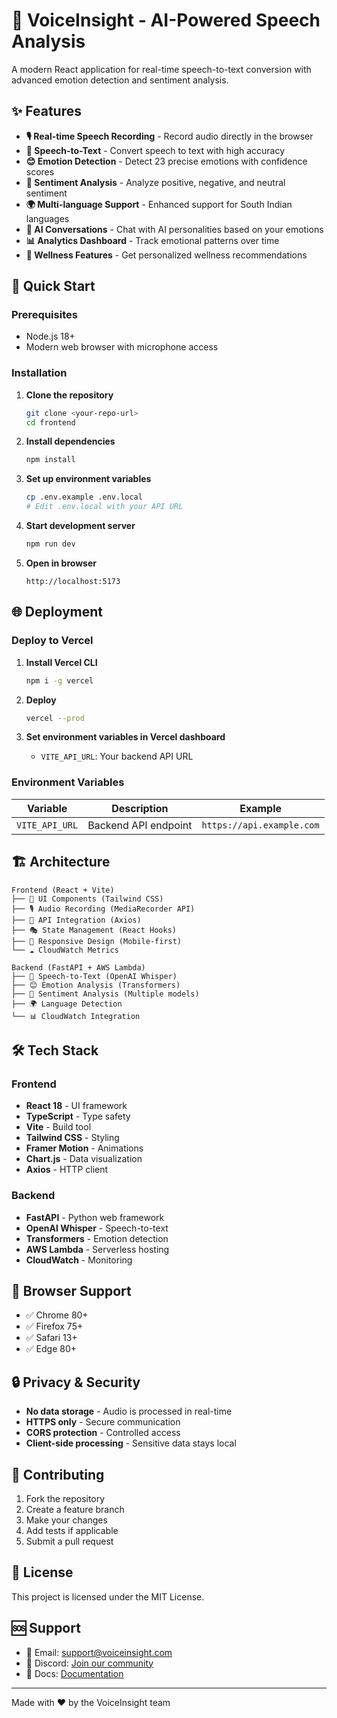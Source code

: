# 🎤 VoiceInsight - AI-Powered Speech Analysis

A modern React application for real-time speech-to-text conversion with advanced emotion detection and sentiment analysis.

## ✨ Features

- **🎙️ Real-time Speech Recording** - Record audio directly in the browser
- **📝 Speech-to-Text** - Convert speech to text with high accuracy
- **😊 Emotion Detection** - Detect 23 precise emotions with confidence scores
- **💭 Sentiment Analysis** - Analyze positive, negative, and neutral sentiment
- **🌍 Multi-language Support** - Enhanced support for South Indian languages
- **🤖 AI Conversations** - Chat with AI personalities based on your emotions
- **📊 Analytics Dashboard** - Track emotional patterns over time
- **🧘 Wellness Features** - Get personalized wellness recommendations

## 🚀 Quick Start

### Prerequisites

- Node.js 18+ 
- Modern web browser with microphone access

### Installation

1. **Clone the repository**
   ```bash
   git clone <your-repo-url>
   cd frontend
   ```

2. **Install dependencies**
   ```bash
   npm install
   ```

3. **Set up environment variables**
   ```bash
   cp .env.example .env.local
   # Edit .env.local with your API URL
   ```

4. **Start development server**
   ```bash
   npm run dev
   ```

5. **Open in browser**
   ```
   http://localhost:5173
   ```

## 🌐 Deployment

### Deploy to Vercel

1. **Install Vercel CLI**
   ```bash
   npm i -g vercel
   ```

2. **Deploy**
   ```bash
   vercel --prod
   ```

3. **Set environment variables in Vercel dashboard**
   - `VITE_API_URL`: Your backend API URL

### Environment Variables

| Variable | Description | Example |
|----------|-------------|---------|
| `VITE_API_URL` | Backend API endpoint | `https://api.example.com` |

## 🏗️ Architecture

```
Frontend (React + Vite)
├── 🎨 UI Components (Tailwind CSS)
├── 🎙️ Audio Recording (MediaRecorder API)
├── 📡 API Integration (Axios)
├── 🎭 State Management (React Hooks)
├── 📱 Responsive Design (Mobile-first)
└── ☁️ CloudWatch Metrics

Backend (FastAPI + AWS Lambda)
├── 🎤 Speech-to-Text (OpenAI Whisper)
├── 😊 Emotion Analysis (Transformers)
├── 💭 Sentiment Analysis (Multiple models)
├── 🌍 Language Detection
└── 📊 CloudWatch Integration
```

## 🛠️ Tech Stack

### Frontend
- **React 18** - UI framework
- **TypeScript** - Type safety
- **Vite** - Build tool
- **Tailwind CSS** - Styling
- **Framer Motion** - Animations
- **Chart.js** - Data visualization
- **Axios** - HTTP client

### Backend
- **FastAPI** - Python web framework
- **OpenAI Whisper** - Speech-to-text
- **Transformers** - Emotion detection
- **AWS Lambda** - Serverless hosting
- **CloudWatch** - Monitoring

## 📱 Browser Support

- ✅ Chrome 80+
- ✅ Firefox 75+
- ✅ Safari 13+
- ✅ Edge 80+

## 🔒 Privacy & Security

- **No data storage** - Audio is processed in real-time
- **HTTPS only** - Secure communication
- **CORS protection** - Controlled access
- **Client-side processing** - Sensitive data stays local

## 🤝 Contributing

1. Fork the repository
2. Create a feature branch
3. Make your changes
4. Add tests if applicable
5. Submit a pull request

## 📄 License

This project is licensed under the MIT License.

## 🆘 Support

- 📧 Email: support@voiceinsight.com
- 💬 Discord: [Join our community](https://discord.gg/voiceinsight)
- 📖 Docs: [Documentation](https://docs.voiceinsight.com)

---

Made with ❤️ by the VoiceInsight team